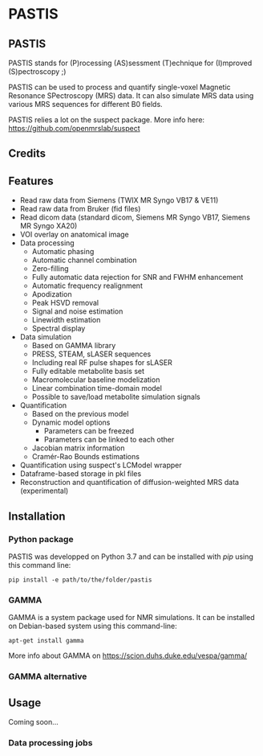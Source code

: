 # PASTIS

## PASTIS

PASTIS stands for (P)rocessing (AS)sessment (T)echnique for (I)mproved (S)pectroscopy ;)

PASTIS can be used to process and quantify single-voxel Magnetic Resonance SPectroscopy (MRS) data. It can also simulate MRS data using various MRS sequences for different B0 fields.

PASTIS relies a lot on the suspect package. More info here: https://github.com/openmrslab/suspect

## Credits

## Features

* Read raw data from Siemens (TWIX MR Syngo VB17 & VE11)
* Read raw data from Bruker (fid files)
* Read dicom data (standard dicom, Siemens MR Syngo VB17, Siemens MR Syngo XA20)
* VOI overlay on anatomical image
* Data processing
	* Automatic phasing
	* Automatic channel combination
	* Zero-filling
	* Fully automatic data rejection for SNR and FWHM enhancement
	* Automatic frequency realignment
	* Apodization
	* Peak HSVD removal
	* Signal and noise estimation
	* Linewidth estimation
	* Spectral display
* Data simulation
	* Based on GAMMA library
	* PRESS, STEAM, sLASER sequences
	* Including real RF pulse shapes for sLASER
	* Fully editable metabolite basis set
	* Macromolecular baseline modelization
	* Linear combination time-domain model
	* Possible to save/load metabolite simulation signals
* Quantification
	* Based on the previous model
	* Dynamic model options
		* Parameters can be freezed
		* Parameters can be linked to each other
	* Jacobian matrix information
	* Cramér-Rao Bounds estimations
* Quantification using suspect's LCModel wrapper
* Dataframe-based storage in pkl files
* Reconstruction and quantification of diffusion-weighted MRS data (experimental)

## Installation

### Python package

PASTIS was developped on Python 3.7 and can be installed with *pip* using this command line:

```
pip install -e path/to/the/folder/pastis
```

### GAMMA

GAMMA is a system package used for NMR simulations. It can be installed on Debian-based system using this command-line:

```
apt-get install gamma
```

More info about GAMMA on https://scion.duhs.duke.edu/vespa/gamma/

### GAMMA alternative



## Usage

Coming soon...

### Data processing jobs
